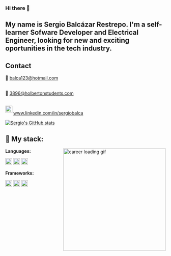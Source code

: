 ### Hi there 👋

## My name is Sergio Balcázar Restrepo. I'm a self-learner Sofware Developer and Electrical Engineer, looking for new and exciting oportunities in the tech industry.

## Contact 

📧  balca123@hotmail.com
</br>
</br>

📧  3896@holbertonstudents.com

<a href="https://www.linkedin.com/in/sergiobalca">
  </br>
  <img align="left" alt="Sergio Balcázar's LinkedIN" width="22px" src="https://raw.githubusercontent.com/peterthehan/peterthehan/master/assets/linkedin.svg" /> <p>www.linkedin.com/in/sergiobalca</p> </a>


[![Sergio's GitHub stats](https://github-readme-stats.vercel.app/api?username=SergioBalca)](https://github.com/SergioBalca/github-readme-stats)


## :floppy_disk: My stack:

<img align="right" alt="career loading gif" src="https://i.imgur.com/xkViGUz.png" height="322px"/>

**Languages:**

<a href="https://en.wikipedia.org/wiki/C_(programming_language)" title="C"><img src="https://github.com/get-icon/geticon/raw/master/icons/c.svg" alt="C" width="21px" height="21px"></a>
<a href="https://www.python.org/" title="Python"><img src="https://github.com/get-icon/geticon/raw/master/icons/python.svg" alt="Python" width="21px" height="21px"></a>
<a href="https://developer.mozilla.org/en-US/docs/Web/JavaScript" title="JavaScript"><img src="https://github.com/get-icon/geticon/raw/master/icons/javascript.svg" alt="JavaScript" width="21px" height="21px"></a>

**Frameworks:**

<a href="https://reactjs.org/" title="React"><img src="https://github.com/get-icon/geticon/raw/master/icons/react.svg" alt="React" width="21px" height="21px"></a>
<a href="https://flask.palletsprojects.com/en/2.1.x/" title="Flask"><img src="https://cdn.svgporn.com/logos/flask.svg" alt="Flask" width="21px" height="21px"></a>
<a href="https://dev.mysql.com/" title="MySQL"><img src="https://github.com/get-icon/geticon/raw/master/icons/mysql.svg" alt="MySQL" width="21px" height="21px"></a>


